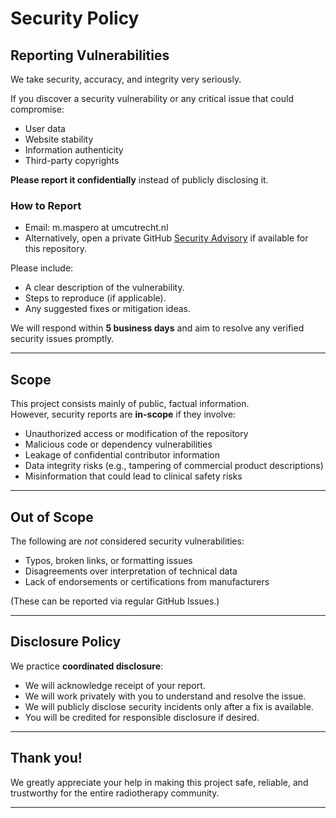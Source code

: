 # Security Policy

## Reporting Vulnerabilities

We take security, accuracy, and integrity very seriously.

If you discover a security vulnerability or any critical issue that could compromise:
- User data
- Website stability
- Information authenticity
- Third-party copyrights

**Please report it confidentially** instead of publicly disclosing it.

### How to Report
- Email: m.maspero at umcutrecht.nl 
- Alternatively, open a private GitHub [Security Advisory](https://docs.github.com/en/code-security/security-advisories) if available for this repository.

Please include:
- A clear description of the vulnerability.
- Steps to reproduce (if applicable).
- Any suggested fixes or mitigation ideas.

We will respond within **5 business days** and aim to resolve any verified security issues promptly.

---

## Scope

This project consists mainly of public, factual information.  
However, security reports are **in-scope** if they involve:
- Unauthorized access or modification of the repository
- Malicious code or dependency vulnerabilities
- Leakage of confidential contributor information
- Data integrity risks (e.g., tampering of commercial product descriptions)
- Misinformation that could lead to clinical safety risks

---

## Out of Scope

The following are *not* considered security vulnerabilities:
- Typos, broken links, or formatting issues
- Disagreements over interpretation of technical data
- Lack of endorsements or certifications from manufacturers

(These can be reported via regular GitHub Issues.)

---

## Disclosure Policy

We practice **coordinated disclosure**:
- We will acknowledge receipt of your report.
- We will work privately with you to understand and resolve the issue.
- We will publicly disclose security incidents only after a fix is available.
- You will be credited for responsible disclosure if desired.

---

## Thank you!

We greatly appreciate your help in making this project safe, reliable, and trustworthy for the entire radiotherapy community.

---
